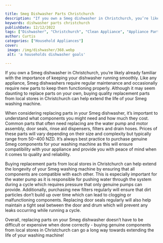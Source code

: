 ```yaml
---

title: Smeg Dishwasher Parts Christchurch
description: "If you own a Smeg dishwasher in Christchurch, you’re likely already familiar with the importance of keeping your dishwasher runnin...read now to learn more"
keywords: dishwasher parts christchurch
publishDate: 12/12/2022
tags: ["Dishwasher", "Christchurch", "Clean Appliance", "Appliance Parts"]
author: Curtis
categories: ["Household Appliances"]
cover: 
 image: /img/dishwasher/368.webp
 alt: 'a households dishwasher goals'

---
```


If you own a Smeg dishwasher in Christchurch, you’re likely already familiar with the importance of keeping your dishwasher running smoothly. Like any appliance, Smeg dishwashers require regular maintenance and occasionally require new parts to keep them functioning properly. Although it may seem daunting to replace parts on your own, buying quality replacement parts from local stores in Christchurch can help extend the life of your Smeg washing machine.

When considering replacing parts in your Smeg dishwasher, it’s important to understand what components you might need and how much they cost. Common parts that often need replacing are the water pump and motor assembly, door seals, rinse aid dispensers, filters and drain hoses. Prices of these parts will vary depending on their size and complexity but typically range from $50-$400 NZD. It’s always best practice to purchase genuine Smeg components for your washing machine as this will ensure compatibility with your appliance and provide you with peace of mind when it comes to quality and reliability.

Buying replacement parts from local stores in Christchurch can help extend the longevity of your Smeg washing machine by ensuring that all components are compatible with each other. This is especially important for the water pump as it is responsible for pushing water through the system during a cycle which requires pressure that only genuine pumps can provide. Additionally, purchasing new filters regularly will ensure that dirt particles don’t build up over time which can lead to clogging or malfunctioning components. Replacing door seals regularly will also help maintain a tight seal between the door and drum which will prevent any leaks occurring while running a cycle. 

Overall, replacing parts on your Smeg dishwasher doesn’t have to be difficult or expensive when done correctly - buying genuine components from local stores in Christchurch can go a long way towards extending the life of your washing machine!
